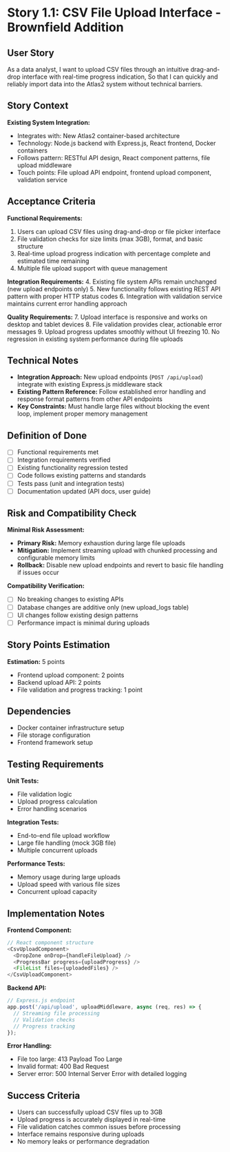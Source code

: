 # Story 1.1: CSV File Upload Interface - Brownfield Addition

## User Story

As a data analyst,
I want to upload CSV files through an intuitive drag-and-drop interface with real-time progress indication,
So that I can quickly and reliably import data into the Atlas2 system without technical barriers.

## Story Context

**Existing System Integration:**
- Integrates with: New Atlas2 container-based architecture
- Technology: Node.js backend with Express.js, React frontend, Docker containers
- Follows pattern: RESTful API design, React component patterns, file upload middleware
- Touch points: File upload API endpoint, frontend upload component, validation service

## Acceptance Criteria

**Functional Requirements:**
1. Users can upload CSV files using drag-and-drop or file picker interface
2. File validation checks for size limits (max 3GB), format, and basic structure
3. Real-time upload progress indication with percentage complete and estimated time remaining
4. Multiple file upload support with queue management

**Integration Requirements:**
4. Existing file system APIs remain unchanged (new upload endpoints only)
5. New functionality follows existing REST API pattern with proper HTTP status codes
6. Integration with validation service maintains current error handling approach

**Quality Requirements:**
7. Upload interface is responsive and works on desktop and tablet devices
8. File validation provides clear, actionable error messages
9. Upload progress updates smoothly without UI freezing
10. No regression in existing system performance during file uploads

## Technical Notes

- **Integration Approach:** New upload endpoints (`POST /api/upload`) integrate with existing Express.js middleware stack
- **Existing Pattern Reference:** Follow established error handling and response format patterns from other API endpoints
- **Key Constraints:** Must handle large files without blocking the event loop, implement proper memory management

## Definition of Done

- [ ] Functional requirements met
- [ ] Integration requirements verified
- [ ] Existing functionality regression tested
- [ ] Code follows existing patterns and standards
- [ ] Tests pass (unit and integration tests)
- [ ] Documentation updated (API docs, user guide)

## Risk and Compatibility Check

**Minimal Risk Assessment:**
- **Primary Risk:** Memory exhaustion during large file uploads
- **Mitigation:** Implement streaming upload with chunked processing and configurable memory limits
- **Rollback:** Disable new upload endpoints and revert to basic file handling if issues occur

**Compatibility Verification:**
- [ ] No breaking changes to existing APIs
- [ ] Database changes are additive only (new upload_logs table)
- [ ] UI changes follow existing design patterns
- [ ] Performance impact is minimal during uploads

## Story Points Estimation

**Estimation:** 5 points
- Frontend upload component: 2 points
- Backend upload API: 2 points
- File validation and progress tracking: 1 point

## Dependencies

- Docker container infrastructure setup
- File storage configuration
- Frontend framework setup

## Testing Requirements

**Unit Tests:**
- File validation logic
- Upload progress calculation
- Error handling scenarios

**Integration Tests:**
- End-to-end file upload workflow
- Large file handling (mock 3GB file)
- Multiple concurrent uploads

**Performance Tests:**
- Memory usage during large uploads
- Upload speed with various file sizes
- Concurrent upload capacity

## Implementation Notes

**Frontend Component:**
```javascript
// React component structure
<CsvUploadComponent>
  <DropZone onDrop={handleFileUpload} />
  <ProgressBar progress={uploadProgress} />
  <FileList files={uploadedFiles} />
</CsvUploadComponent>
```

**Backend API:**
```javascript
// Express.js endpoint
app.post('/api/upload', uploadMiddleware, async (req, res) => {
  // Streaming file processing
  // Validation checks
  // Progress tracking
});
```

**Error Handling:**
- File too large: 413 Payload Too Large
- Invalid format: 400 Bad Request
- Server error: 500 Internal Server Error with detailed logging

## Success Criteria

- Users can successfully upload CSV files up to 3GB
- Upload progress is accurately displayed in real-time
- File validation catches common issues before processing
- Interface remains responsive during uploads
- No memory leaks or performance degradation